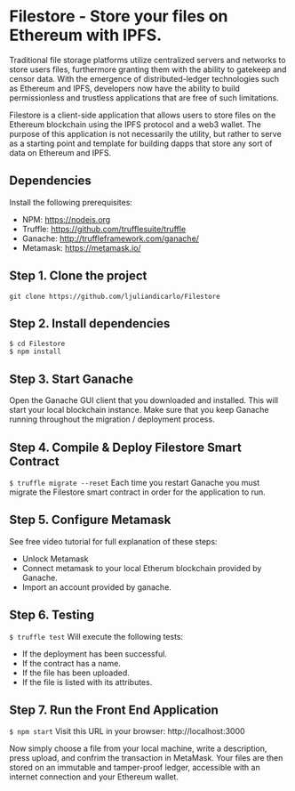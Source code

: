 # Filestore - Store your files on Ethereum with IPFS.
Traditional file storage platforms utilize centralized servers and networks to store users files, furthermore granting them with the ability to gatekeep and censor data. With the emergence of distributed-ledger technologies such as Ethereum and IPFS, developers now have the ability to build permissionless and trustless applications that are free of such limitations.

Filestore is a client-side application that allows users to store files on the Ethereum blockchain using the IPFS protocol and a web3 wallet. The purpose of this application is not necessarily the utility, but rather to serve as a starting point and template for building dapps that store any sort of data on Ethereum and IPFS.

## Dependencies
Install the following prerequisites: 
- NPM: https://nodejs.org
- Truffle: https://github.com/trufflesuite/truffle
- Ganache: http://truffleframework.com/ganache/
- Metamask: https://metamask.io/


## Step 1. Clone the project
`git clone https://github.com/ljuliandicarlo/Filestore`

## Step 2. Install dependencies
```
$ cd Filestore
$ npm install
```
## Step 3. Start Ganache
Open the Ganache GUI client that you downloaded and installed. This will start your local blockchain instance. Make sure that you keep Ganache running throughout the migration / deployment process.


## Step 4. Compile & Deploy Filestore Smart Contract
`$ truffle migrate --reset`
Each time you restart Ganache you must migrate the Filestore smart contract in order for the application to run.

## Step 5. Configure Metamask
See free video tutorial for full explanation of these steps:
- Unlock Metamask
- Connect metamask to your local Etherum blockchain provided by Ganache.
- Import an account provided by ganache.

## Step 6. Testing
`$ truffle test`
Will execute the following tests:
- If the deployment has been successful.
- If the contract has a name.
- If the file has been uploaded.
- If the file is listed with its attributes.


## Step 7. Run the Front End Application
`$ npm start`
Visit this URL in your browser: http://localhost:3000

Now simply choose a file from your local machine, write a description, press upload, and confrim the transaction in MetaMask. Your files are then stored on an immutable and tamper-proof ledger, accessible with an internet connection and your Ethereum wallet. 